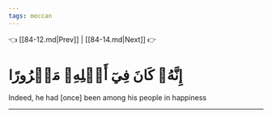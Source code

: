 ```yaml
---
tags: meccan
---
```


👈 [[84-12.md|Prev]] | [[84-14.md|Next]] 👉

# إِنَّهُۥ كَانَ فِيٓ أَهۡلِهِۦ مَسۡرُورًا

Indeed, he had [once] been among his people in happiness

---

